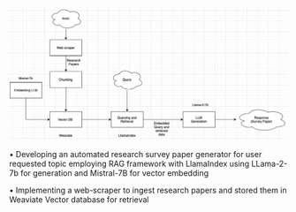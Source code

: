 ![RAG_pipeline](Image/Survey_paper_generator.jpg)

• Developing an automated research survey paper generator for user requested topic employing RAG framework with LlamaIndex using LLama-2-7b for generation and Mistral-7B for vector embedding

• Implementing a web-scraper to ingest research papers and stored them in Weaviate Vector database for retrieval 